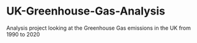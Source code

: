 # UK-Greenhouse-Gas-Analysis
Analysis project looking at the Greenhouse Gas emissions in the UK from 1990 to 2020

